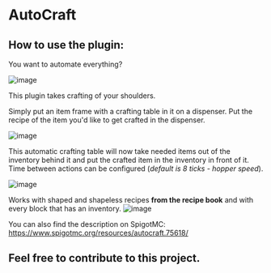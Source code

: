 # AutoCraft

## How to use the plugin:
You want to automate everything?

![image](https://user-images.githubusercontent.com/35639879/124355511-d0c41c00-dc11-11eb-82d2-618245aa4b3b.png)

This plugin takes crafting of your shoulders.

Simply put an item frame with a crafting table in it on a dispenser. Put the recipe of the item you'd like to get crafted in the dispenser.

![image](https://user-images.githubusercontent.com/35639879/124355519-d7eb2a00-dc11-11eb-83b4-ec2d03890b83.png)

This automatic crafting table will now take needed items out of the inventory behind it and put the crafted item in the inventory in front of it.
Time between actions can be configured (*default is 8 ticks - hopper speed*).

![image](https://user-images.githubusercontent.com/35639879/124355522-dde10b00-dc11-11eb-887f-480ef309301e.png)

Works with shaped and shapeless recipes **from the recipe book** and with every block that has an inventory.
![image](https://user-images.githubusercontent.com/35639879/124355528-e33e5580-dc11-11eb-98c1-ff938bec1842.png)

You can also find the description on SpigotMC: https://www.spigotmc.org/resources/autocraft.75618/

## Feel free to contribute to this project.